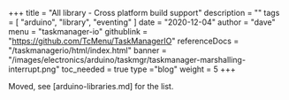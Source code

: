 +++
title = "All library - Cross platform build support"
description = ""
tags = [ "arduino", "library", "eventing" ]
date = "2020-12-04"
author =  "dave"
menu = "taskmanager-io"
githublink = "https://github.com/TcMenu/TaskManagerIO"
referenceDocs = "/taskmanagerio/html/index.html"
banner = "/images/electronics/arduino/taskmgr/taskmanager-marshalling-interrupt.png"
toc_needed = true 
type ="blog"
weight = 5
+++

Moved, see [arduino-libraries.md] for the list.